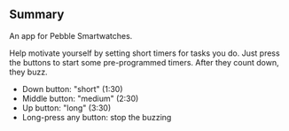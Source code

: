 ## Summary

An app for Pebble Smartwatches.

Help motivate yourself by setting short timers for tasks you do.  Just press the buttons to start some pre-programmed timers.  After they count down, they buzz.

- Down button: "short" (1:30)
- Middle button: "medium" (2:30)
- Up button: "long" (3:30)
- Long-press any button: stop the buzzing

